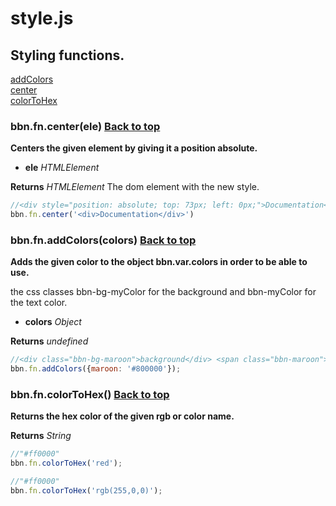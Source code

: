# style.js

## Styling functions.

<a name="bbn_top"></a>[addColors](#addColors)  
[center](#center)  
[colorToHex](#colorToHex)  


### <a name="center"></a>bbn.fn.center(ele) [Back to top](#bbn_top)

  __Centers the given element by giving it a position absolute.__

  * __ele__ _HTMLElement_ 

  __Returns__ _HTMLElement_ The dom element with the new style.


```javascript
//<div style="position: absolute; top: 73px; left: 0px;">Documentation</div>
bbn.fn.center('<div>Documentation</div>')
```

### <a name="addColors"></a>bbn.fn.addColors(colors) [Back to top](#bbn_top)

  __Adds the given color to the object bbn.var.colors in order to be able to use.__

  the css classes bbn-bg-myColor for the background and bbn-myColor for the text color.

  * __colors__ _Object_ 

  __Returns__ _undefined_ 


```javascript
//<div class="bbn-bg-maroon">background</div> <span class="bbn-maroon">text color</span>
bbn.fn.addColors({maroon: '#800000'});
```

### <a name="colorToHex"></a>bbn.fn.colorToHex() [Back to top](#bbn_top)

  __Returns the hex color of the given rgb or color name.__


  __Returns__ _String_ 


```javascript
//"#ff0000"
bbn.fn.colorToHex('red');
```



```javascript
//"#ff0000"
bbn.fn.colorToHex('rgb(255,0,0)');
```